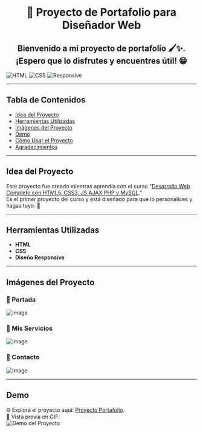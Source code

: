 <h1 align="center">🎨 Proyecto de Portafolio para Diseñador Web</h1>

<h2 align="center">Bienvenido a mi proyecto de portafolio 🖌️✨. ¡Espero que lo disfrutes y encuentres útil! 😁</h2>

![HTML](https://img.shields.io/badge/HTML-E34F26?style=for-the-badge&logo=html5&logoColor=white)
![CSS](https://img.shields.io/badge/CSS-1572B6?style=for-the-badge&logo=css3&logoColor=white)
![Responsive](https://img.shields.io/badge/Responsive-Yes-brightgreen?style=for-the-badge)

---

## Tabla de Contenidos
- [Idea del Proyecto](#idea-del-proyecto)
- [Herramientas Utilizadas](#herramientas-utilizadas)
- [Imágenes del Proyecto](#imágenes-del-proyecto)
- [Demo](#demo)
- [Cómo Usar el Proyecto](#cómo-usar-el-proyecto)
- [Agradecimientos](#agradecimientos)

---

## Idea del Proyecto
Este proyecto fue creado mientras aprendía con el curso "[Desarrollo Web Completo con HTML5, CSS3, JS AJAX PHP y MySQL](https://www.udemy.com/course/desarrollo-web-completo-con-html5-css3-js-php-y-mysql/?couponCode=MT24125CROW)."  
Es el primer proyecto del curso y está diseñado para que lo personalices y hagas tuyo. 🚀

---

## Herramientas Utilizadas
- **HTML**
- **CSS**
- **Diseño Responsive**

---

## Imágenes del Proyecto

### 📌 Portada
![image](https://github.com/user-attachments/assets/4a6c1666-1022-477e-9c45-121333b799f8)

### 📌 Mis Servicios
![image](https://github.com/user-attachments/assets/be20bf71-c058-4239-9b54-2dba9924a51f)

### 📌 Contacto
![image](https://github.com/user-attachments/assets/f3099bf0-e29e-4c82-987c-187eef144841)

---

## Demo
🌐 Explorá el proyecto aquí: [Proyecto Portafolio](https://project01freelancer.netlify.app/).  
🎥 Vista previa en GIF:  
![Demo del Proyecto](https://github.com/user-attachments/assets/42afde7c-395c-4b92-a6ee-8abcec224571)
